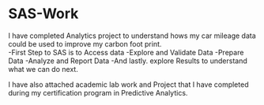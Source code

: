 # SAS-Work
I have completed Analytics project to understand hows my car mileage data could be used to improve my carbon foot print.  
-First Step to SAS is to Access data
-Explore and Validate Data
-Prepare Data
-Analyze and Report Data
-And lastly. explore Results to understand what we can do next.

I have also attached academic lab work and Project that I have completed during my certification program in Predictive Analytics.
